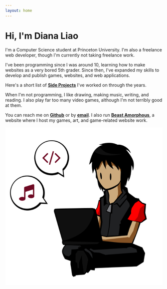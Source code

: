 ```yaml
---
layout: home
---
```


# Hi, I'm Diana Liao

I'm a Computer Science student at Princeton University. I'm also a freelance web developer, though I'm currently not taking freelance work.

I've been programming since I was around 10, learning how to make websites as a very bored 5th grader. Since then, I've expanded my skills to develop and publish games, websites, and web applications.

Here's a short list of **[Side Projects](/projects)** I've worked on through the years.

When I'm not programming, I like drawing, making music, writing, and reading. I also play far too many video games, although I'm not terribly good at them.

You can reach me on **[Github](https://github.com/dmliao)** or by **[email](mailto:dmliao@princeton.edu)**. I also run **[Beast Amorphous](http://beastamorphous.com)**, a website where I host my games, art, and game-related website work.

<div class='text-center'>
<img src='/img/front.png'>
</div>
